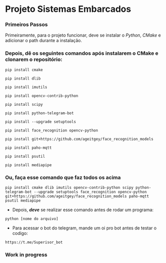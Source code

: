 # Projeto Sistemas Embarcados
### Primeiros Passos
Primeiramente, para o projeto funcionar, deve se instalar o *Python*, *CMake* e adicionar o path durante a instalação.

### Depois, dê os seguintes comandos após instalarem o CMake e clonarem o repositório:
```
pip install cmake
```
```
pip install dlib
```
```
pip install imutils
```
```
pip install opencv-contrib-python
```
```
pip install scipy
```
```
pip install python-telegram-bot  
```
```
pip install --upgrade setuptools
```
```
pip install face_recognition opencv-python
```
```
pip install git+https://github.com/ageitgey/face_recognition_models
```
```
pip install paho-mqtt
```
```
pip install psutil
```
```
pip install mediapipe
```
### Ou, faça esse comando que faz todos os acima
```
pip install cmake dlib imutils opencv-contrib-python scipy python-telegram-bot --upgrade setuptools face_recognition opencv-python git+https://github.com/ageitgey/face_recognition_models paho-mqtt psutil mediapipe
```
- Depois, ***deve*** se realizar esse comando antes de rodar um programa:
```
python [nome do arquivo]
```
- Para acessar o bot do telegram, mande um oi pro bot antes de testar o codigo:
```
https://t.me/Superisor_bot
```
### Work in progress

